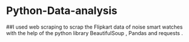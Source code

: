 # Python-Data-analysis
##I used web scraping to scrap the Flipkart data of noise smart watches with the help of the python library BeautifulSoup , Pandas  and requests . 
